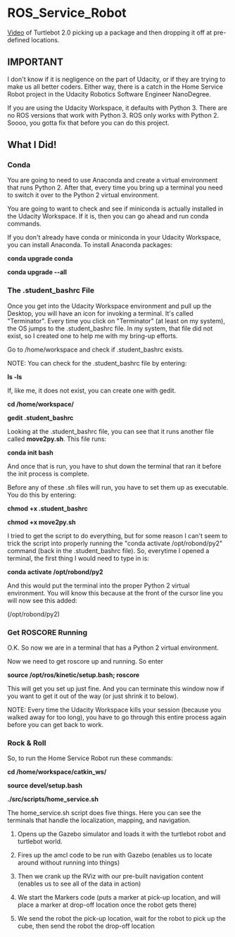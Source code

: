 # ROS_Service_Robot

[Video](https://youtu.be/vOX4fplDB2w) of Turtlebot 2.0 picking up a package and then dropping it off at pre-defined locations.

## IMPORTANT
I don't know if it is negligence on the part of Udacity, or if they are trying to make us all better coders.  Either way, there is a catch in the Home Service Robot project in the Udacity Robotics Software Engineer NanoDegree.

If you are using the Udacity Workspace, it defaults with Python 3.  There are no ROS versions that work with Python 3.  ROS only works with Python 2.  Soooo, you gotta fix that before you can do this project.

## What I Did!
### Conda
You are going to need to use Anaconda and create a virtual environment that runs Python 2.  After that, every time you bring up a terminal you need to switch it over to the Python 2 virtual environment.

You are going to want to check and see if miniconda is actually installed in the Udacity Workspace.  If it is, then you can go ahead and run conda commands.

If you don't already have conda or miniconda in your Udacity Workspace, you can install Anaconda.  To install Anaconda packages:

**conda upgrade conda**
  
**conda upgrade --all**

### The .student_bashrc File
Once you get into the Udacity Workspace environment and pull up the Desktop, you will have an icon for invoking a terminal.  It's called "Terminator".  Every time you click on "Terminator" (at least on my system), the OS jumps to the .student_bashrc file.  In my system, that file did not exist, so I created one to help me with my bring-up efforts.

Go to /home/workspace and check if .student_bashrc exists.

NOTE:
You can check for the .student_bashrc file by entering:

**ls -ls**

If, like me, it does not exist, you can create one with gedit.

**cd /home/workspace/**

**gedit .student_bashrc**

Looking at the .student_bashrc file, you can see that it runs another file called **move2py.sh**.  This file runs:

**conda init bash**

And once that is run, you have to shut down the terminal that ran it before the init process is complete.

Before any of these .sh files will run, you have to set them up as executable.  You do this by entering:

**chmod +x .student_bashrc**

**chmod +x move2py.sh**

I tried to get the script to do everything, but for some reason I can't seem to trick the script into properly running the "conda activate /opt/robond/py2" command (back in the .student_bashrc file).  So, everytime I opened a terminal, the first thing I would need to type in is:

**conda activate /opt/robond/py2**

And this would put the terminal into the proper Python 2 virtual environment.  You will know this because at the front of the cursor line you will now see this added:

(/opt/robond/py2)

### Get ROSCORE Running
O.K.  So now we are in a terminal that has a Python 2 virtual environment.

Now we need to get roscore up and running.  So enter

**source /opt/ros/kinetic/setup.bash; roscore**

This will get you set up just fine.  And you can terminate this window now if you want to get it out of the way (or just shrink it to below).  

NOTE: Every time the Udacity Workspace kills your session (because you walked away for too long), you have to go through this entire process again before you can get back to work.

### Rock & Roll
So, to run the Home Service Robot run these commands:

**cd /home/workspace/catkin_ws/**

**source devel/setup.bash**

**./src/scripts/home_service.sh**

The home_service.sh script does five things.  Here you can see the terminals that handle the localization, mapping, and navigation.

1. Opens up the Gazebo simulator and loads it with the turtlebot robot and turtlebot world.

2. Fires up the amcl code to be run with Gazebo (enables us to locate around without running into things)

3. Then we crank up the RViz with our pre-built navigation content (enables us to see all of the data in action)

4. We start the Markers code (puts a marker at pick-up location, and will place a marker at drop-off location once the robot gets there)

5. We send the robot the pick-up location, wait for the robot to pick up the cube, then send the robot the drop-off location


